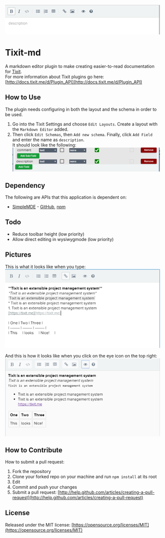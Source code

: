 ![picture of markdown editor without content](https://github.com/GeorgeEYokoyama/Tixit-md/blob/master/plugin-images/default.PNG)  
# Tixit-md

A markdown editor plugin to make creating easier-to-read documentation for [Tixit](https://tixit.me).  
For more information about Tixit plugins go here: [http://docs.tixit.me/d/Plugin_API](http://docs.tixit.me/d/Plugin_API)

## How to Use
The plugin needs configuring in both the layout and the schema in order to be used.  
1. Go into the Tixit Settings and choose `Edit Layouts`. Create a layout with the `Markdown Editor` added.  
2. Then click `Edit Schemas`, then `Add new schema`. Finally, click `Add Field` and enter the name as `description`.  
It should look like the following:  
![schema picture](https://github.com/GeorgeEYokoyama/Tixit-md/blob/master/plugin-images/schema.PNG)  

## Dependency
The  following are APIs that this application is dependent on:
* [SimpleMDE]("https://simplemde.com/") - [GitHub](https://github.com/sparksuite/simplemde-markdown-editor), [npm](https://www.npmjs.com/package/simplemde)

## Todo
* Reduce toolbar height (low priority)
* Allow direct editing in wysiwygmode (low priority)

## Pictures
This is what it looks like when you type:  
![Not rendered](https://github.com/GeorgeEYokoyama/Tixit-md/blob/master/plugin-images/preRender.PNG)

And this is how it looks like when you click on the eye icon on the top right:  
![Rendered](https://github.com/GeorgeEYokoyama/Tixit-md/blob/master/plugin-images/postRender.PNG)

## How to Contribute
How to submit a pull request:
1. Fork the repository
2. Clone your forked repo on your machine and run `npm install` at its root
3. Edit
4. Commit and push your changes
5. Submit a pull request: [http://help.github.com/articles/creating-a-pull-request](http://help.github.com/articles/creating-a-pull-request)

## License
Released under the MIT license: [https://opensource.org/licenses/MIT](https://opensource.org/licenses/MIT)
